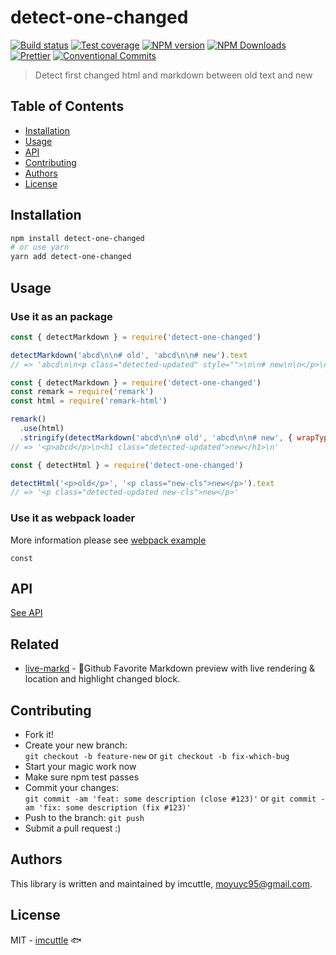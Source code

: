 # detect-one-changed

[![Build status](https://img.shields.io/travis/imcuttle/detect-one-changed/master.svg?style=flat-square)](https://travis-ci.org/imcuttle/detect-one-changed)
[![Test coverage](https://img.shields.io/codecov/c/github/imcuttle/detect-one-changed.svg?style=flat-square)](https://codecov.io/github/imcuttle/detect-one-changed?branch=master)
[![NPM version](https://img.shields.io/npm/v/detect-one-changed.svg?style=flat-square)](https://www.npmjs.com/package/detect-one-changed)
[![NPM Downloads](https://img.shields.io/npm/dm/detect-one-changed.svg?style=flat-square&maxAge=43200)](https://www.npmjs.com/package/detect-one-changed)
[![Prettier](https://img.shields.io/badge/code_style-prettier-ff69b4.svg?style=flat-square)](https://prettier.io/)
[![Conventional Commits](https://img.shields.io/badge/Conventional%20Commits-1.0.0-yellow.svg?style=flat-square)](https://conventionalcommits.org)

> Detect first changed html and markdown between old text and new

## Table of Contents

<!-- toc -->

- [Installation](#installation)
- [Usage](#usage)
- [API](#api)
- [Contributing](#contributing)
- [Authors](#authors)
- [License](#license)

<!-- tocstop -->

## Installation

```bash
npm install detect-one-changed
# or use yarn
yarn add detect-one-changed
```

## Usage

### Use it as an package

```javascript
const { detectMarkdown } = require('detect-one-changed')

detectMarkdown('abcd\n\n# old', 'abcd\n\n# new').text
// => 'abcd\n\n<p class="detected-updated" style="">\n\n# new\n\n</p>\n'
```

```javascript
const { detectMarkdown } = require('detect-one-changed')
const remark = require('remark')
const html = require('remark-html')

remark()
  .use(html)
  .stringify(detectMarkdown('abcd\n\n# old', 'abcd\n\n# new', { wrapType: 'ast' }).ast)
// => '<p>abcd</p>\n<h1 class="detected-updated">new</h1>\n'
```

```javascript
const { detectHtml } = require('detect-one-changed')

detectHtml('<p>old</p>', '<p class="new-cls">new</p>').text
// => '<p class="detected-updated new-cls">new</p>'
```

### Use it as webpack loader

More information please see [webpack example](./examples/webpack)

```
const
```

## API

[See API](./docs/api.md)

## Related

- [live-markd](https://github.com/imcuttle/live-markd) - 📝Github Favorite Markdown preview with live rendering & location and highlight changed block.

## Contributing

- Fork it!
- Create your new branch:  
  `git checkout -b feature-new` or `git checkout -b fix-which-bug`
- Start your magic work now
- Make sure npm test passes
- Commit your changes:  
  `git commit -am 'feat: some description (close #123)'` or `git commit -am 'fix: some description (fix #123)'`
- Push to the branch: `git push`
- Submit a pull request :)

## Authors

This library is written and maintained by imcuttle, <a href="mailto:moyuyc95@gmail.com">moyuyc95@gmail.com</a>.

## License

MIT - [imcuttle](https://github.com/imcuttle) 🐟
